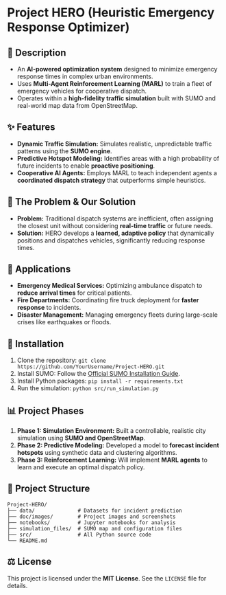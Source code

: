 # Project HERO (Heuristic Emergency Response Optimizer)

## 📖 Description
* An **AI-powered optimization system** designed to minimize emergency response times in complex urban environments.
* Uses **Multi-Agent Reinforcement Learning (MARL)** to train a fleet of emergency vehicles for cooperative dispatch.
* Operates within a **high-fidelity traffic simulation** built with SUMO and real-world map data from OpenStreetMap.

## ✨ Features
* **Dynamic Traffic Simulation:** Simulates realistic, unpredictable traffic patterns using the **SUMO engine**.
* **Predictive Hotspot Modeling:** Identifies areas with a high probability of future incidents to enable **proactive positioning**.
* **Cooperative AI Agents:** Employs MARL to teach independent agents a **coordinated dispatch strategy** that outperforms simple heuristics.

## 📜 The Problem & Our Solution
* **Problem:** Traditional dispatch systems are inefficient, often assigning the closest unit without considering **real-time traffic** or future needs.
* **Solution:** HERO develops a **learned, adaptive policy** that dynamically positions and dispatches vehicles, significantly reducing response times.

## 🎯 Applications
* **Emergency Medical Services:** Optimizing ambulance dispatch to **reduce arrival times** for critical patients.
* **Fire Departments:** Coordinating fire truck deployment for **faster response** to incidents.
* **Disaster Management:** Managing emergency fleets during large-scale crises like earthquakes or floods.

## 🔧 Installation
1.  Clone the repository: `git clone https://github.com/YourUsername/Project-HERO.git`
2.  Install SUMO: Follow the [Official SUMO Installation Guide](https://sumo.dlr.de/docs/Installing.html).
3.  Install Python packages: `pip install -r requirements.txt`
4.  Run the simulation: `python src/run_simulation.py`

## 📊 Project Phases
1.  **Phase 1: Simulation Environment:** Built a controllable, realistic city simulation using **SUMO and OpenStreetMap**.
2.  **Phase 2: Predictive Modeling:** Developed a model to **forecast incident hotspots** using synthetic data and clustering algorithms.
3.  **Phase 3: Reinforcement Learning:** Will implement **MARL agents** to learn and execute an optimal dispatch policy.

## 📂 Project Structure
```
Project-HERO/
├── data/              # Datasets for incident prediction
├── doc/images/        # Project images and screenshots
├── notebooks/         # Jupyter notebooks for analysis
├── simulation_files/  # SUMO map and configuration files
├── src/               # All Python source code
└── README.md
```

## ⚖️ License
This project is licensed under the **MIT License**. See the `LICENSE` file for details.
